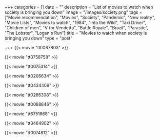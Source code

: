 +++
categories = []
date = ""
description = "List of movies to watch when society is bringing you down"
image = "/images/society.png"
tags = ["Movie recommendation", "Movies", "Society", "Pandemic", "New reality", "Movie Lists", "Movies to watch", "1984", "Into the Wild", "Taxi Driver", "Children of men", "V for Vendetta", "Battle Royale", "Brazil", "Parasite", "The Lobster", "Logan's Run"]
title = "Movies to watch when society is bringing you down"
type = "post"

+++
{{< movie "tt0087803" >}}

{{< movie "tt0758758" >}}

{{< movie "tt0075314" >}}

{{< movie "tt0206634" >}}

{{< movie "tt0434409" >}}

{{< movie "tt0266308" >}}

{{< movie "tt0088846" >}}

{{< movie "tt6751668" >}}

{{< movie "tt3464902" >}}

{{< movie "tt0074812" >}}